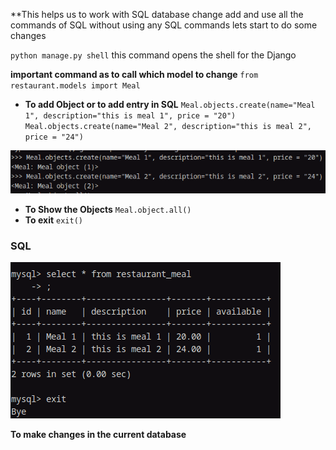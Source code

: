 **This helps us to work with SQL database change add and use all the commands of SQL without using any SQL commands 
lets start to do some changes 

`python manage.py shell`
this command opens the shell for the Django

**important command as to call which model to change**
`from restaurant.models import Meal`

- **To add Object or to add entry in SQL**
    `Meal.objects.create(name="Meal 1", description="this is meal 1", price = "20")`
    `Meal.objects.create(name="Meal 2", description="this is meal 2", price = "24")`

![Pasted image 20250609123109](img/Pasted%20image%2020250609123109.png)

- **To Show the Objects**
    `Meal.object.all()`
- **To exit**
    `exit()`

### SQL

![Pasted image 20250609123253](img/Pasted%20image%2020250609123253.png)

**To make changes in the current database**


